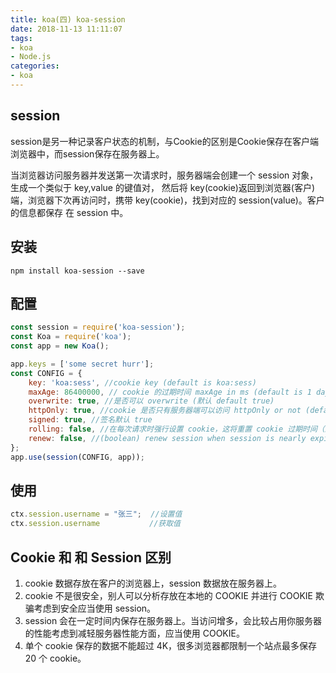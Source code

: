 ```yaml
---
title: koa(四) koa-session
date: 2018-11-13 11:11:07
tags:
- koa
- Node.js
categories: 
- koa
---
```


## session 

session是另一种记录客户状态的机制，与Cookie的区别是Cookie保存在客户端浏览器中，而session保存在服务器上。

当浏览器访问服务器并发送第一次请求时，服务器端会创建一个 session 对象，生成一个类似于 key,value 的键值对， 然后将 key(cookie)返回到浏览器(客户)端，浏览器下次再访问时，携带 key(cookie)，找到对应的 session(value)。客户的信息都保存
在 session 中。

<!-- more -->
## 安装

```
npm install koa-session --save
```

## 配置

``` js
const session = require('koa-session');
const Koa = require('koa');
const app = new Koa();

app.keys = ['some secret hurr'];
const CONFIG = {
    key: 'koa:sess', //cookie key (default is koa:sess)
    maxAge: 86400000, // cookie 的过期时间 maxAge in ms (default is 1 days)
    overwrite: true, //是否可以 overwrite (默认 default true)
    httpOnly: true, //cookie 是否只有服务器端可以访问 httpOnly or not (default true)
    signed: true, //签名默认 true
    rolling: false, //在每次请求时强行设置 cookie，这将重置 cookie 过期时间（默认：false）
    renew: false, //(boolean) renew session when session is nearly expired,
};
app.use(session(CONFIG, app));
```

## 使用

```js
ctx.session.username = "张三";  //设置值 
ctx.session.username           //获取值 
```

## Cookie 和 和 Session  区别

1. cookie 数据存放在客户的浏览器上，session 数据放在服务器上。
2. cookie 不是很安全，别人可以分析存放在本地的 COOKIE 并进行 COOKIE 欺骗考虑到安全应当使用 session。
3. session 会在一定时间内保存在服务器上。当访问增多，会比较占用你服务器的性能考虑到减轻服务器性能方面，应当使用 COOKIE。
4. 单个 cookie 保存的数据不能超过 4K，很多浏览器都限制一个站点最多保存 20 个 cookie。